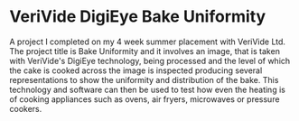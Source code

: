 # VeriVide DigiEye Bake Uniformity
A project I completed on my 4 week summer placement with VeriVide Ltd. The project title is Bake Uniformity and it involves an image, that is taken with VeriVide's DigiEye technology, being processed and the level of which the cake is cooked across the image is inspected producing several representations to show the uniformity and distribution of the bake. This technology and software can then be used to test how even the heating is of cooking appliances such as ovens, air fryers, microwaves or pressure cookers.
